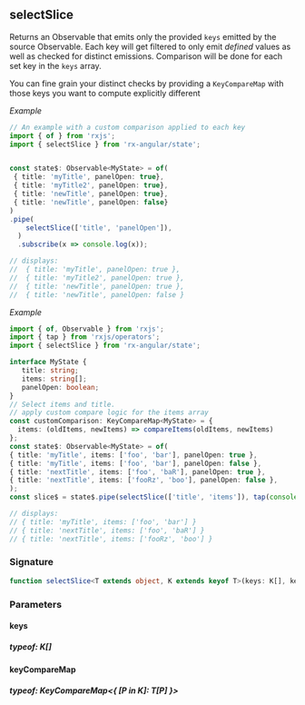 ## selectSlice

Returns an Observable that emits only the provided `keys` emitted by the source Observable. Each key will get
filtered to only emit _defined_ values as well as checked for distinct emissions.
Comparison will be done for each set key in the `keys` array.

You can fine grain your distinct checks by providing a `KeyCompareMap` with those keys you want to compute
explicitly different

_Example_

```TypeScript
// An example with a custom comparison applied to each key
import { of } from 'rxjs';
import { selectSlice } from 'rx-angular/state';


const state$: Observable<MyState> = of(
 { title: 'myTitle', panelOpen: true},
 { title: 'myTitle2', panelOpen: true},
 { title: 'newTitle', panelOpen: true},
 { title: 'newTitle', panelOpen: false}
)
.pipe(
    selectSlice(['title', 'panelOpen']),
  )
  .subscribe(x => console.log(x));

// displays:
//  { title: 'myTitle', panelOpen: true },
//  { title: 'myTitle2', panelOpen: true },
//  { title: 'newTitle', panelOpen: true },
//  { title: 'newTitle', panelOpen: false }
```

_Example_

```TypeScript
import { of, Observable } from 'rxjs';
import { tap } from 'rxjs/operators';
import { selectSlice } from 'rx-angular/state';

interface MyState {
   title: string;
   items: string[];
   panelOpen: boolean;
}
// Select items and title.
// apply custom compare logic for the items array
const customComparison: KeyCompareMap<MyState> = {
  items: (oldItems, newItems) => compareItems(oldItems, newItems)
};
const state$: Observable<MyState> = of(
{ title: 'myTitle', items: ['foo', 'bar'], panelOpen: true },
{ title: 'myTitle', items: ['foo', 'bar'], panelOpen: false },
{ title: 'nextTitle', items: ['foo', 'baR'], panelOpen: true },
{ title: 'nextTitle', items: ['fooRz', 'boo'], panelOpen: false },
);
const slice$ = state$.pipe(selectSlice(['title', 'items']), tap(console.log)).subscribe();

// displays:
// { title: 'myTitle', items: ['foo', 'bar'] }
// { title: 'nextTitle', items: ['foo', 'baR'] }
// { title: 'nextTitle', items: ['fooRz', 'boo'] }
```

### Signature

```TypeScript
function selectSlice<T extends object, K extends keyof T>(keys: K[], keyCompareMap?: KeyCompareMap<{ [P in K]: T[P] }>): OperatorFunction<T, PickSlice<T, K> | null>
```

### Parameters

#### keys

##### typeof: K[]

#### keyCompareMap

##### typeof: KeyCompareMap&#60;{ [P in K]: T[P] }&#62;
